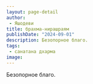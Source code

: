 ```yaml
---
layout: page-detail
author:
 - Яшодеви
title: брахма-нирашраям
publishDate: "2024-09-01"
description: Безопорное благо.
tags:
 - санатана дхарма
image: 
---
```


Безопорное благо.

